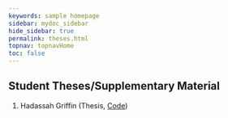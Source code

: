 ```yaml
---
keywords: sample homepage
sidebar: mydoc_sidebar
hide_sidebar: true
permalink: theses.html
topnav: topnavHome
toc: false
---
```



## Student Theses/Supplementary Material

1. Hadassah Griffin (Thesis, [Code][griffinH])





[griffinH]: https://byui-physics.gitub.io/main/files/theses/Griffin_H/SeniorThesisCodeGriffinH.zip


